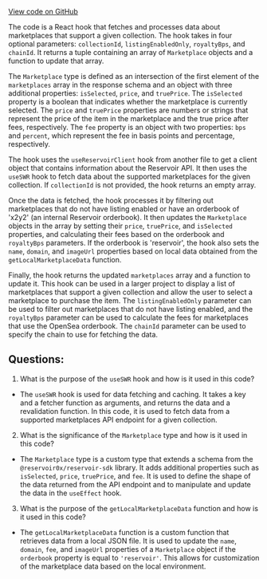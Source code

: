 [View code on GitHub](zoo-labs/zoo/blob/master/ui/src/hooks/useMarketplaces.ts)

The code is a React hook that fetches and processes data about marketplaces that support a given collection. The hook takes in four optional parameters: `collectionId`, `listingEnabledOnly`, `royaltyBps`, and `chainId`. It returns a tuple containing an array of `Marketplace` objects and a function to update that array.

The `Marketplace` type is defined as an intersection of the first element of the `marketplaces` array in the response schema and an object with three additional properties: `isSelected`, `price`, and `truePrice`. The `isSelected` property is a boolean that indicates whether the marketplace is currently selected. The `price` and `truePrice` properties are numbers or strings that represent the price of the item in the marketplace and the true price after fees, respectively. The `fee` property is an object with two properties: `bps` and `percent`, which represent the fee in basis points and percentage, respectively.

The hook uses the `useReservoirClient` hook from another file to get a client object that contains information about the Reservoir API. It then uses the `useSWR` hook to fetch data about the supported marketplaces for the given collection. If `collectionId` is not provided, the hook returns an empty array.

Once the data is fetched, the hook processes it by filtering out marketplaces that do not have listing enabled or have an orderbook of 'x2y2' (an internal Reservoir orderbook). It then updates the `Marketplace` objects in the array by setting their `price`, `truePrice`, and `isSelected` properties, and calculating their fees based on the orderbook and `royaltyBps` parameters. If the orderbook is 'reservoir', the hook also sets the `name`, `domain`, and `imageUrl` properties based on local data obtained from the `getLocalMarketplaceData` function.

Finally, the hook returns the updated `marketplaces` array and a function to update it. This hook can be used in a larger project to display a list of marketplaces that support a given collection and allow the user to select a marketplace to purchase the item. The `listingEnabledOnly` parameter can be used to filter out marketplaces that do not have listing enabled, and the `royaltyBps` parameter can be used to calculate the fees for marketplaces that use the OpenSea orderbook. The `chainId` parameter can be used to specify the chain to use for fetching the data.
## Questions: 
 1. What is the purpose of the `useSWR` hook and how is it used in this code?
- The `useSWR` hook is used for data fetching and caching. It takes a key and a fetcher function as arguments, and returns the data and a revalidation function. In this code, it is used to fetch data from a supported marketplaces API endpoint for a given collection.

2. What is the significance of the `Marketplace` type and how is it used in this code?
- The `Marketplace` type is a custom type that extends a schema from the `@reservoir0x/reservoir-sdk` library. It adds additional properties such as `isSelected`, `price`, `truePrice`, and `fee`. It is used to define the shape of the data returned from the API endpoint and to manipulate and update the data in the `useEffect` hook.

3. What is the purpose of the `getLocalMarketplaceData` function and how is it used in this code?
- The `getLocalMarketplaceData` function is a custom function that retrieves data from a local JSON file. It is used to update the `name`, `domain`, `fee`, and `imageUrl` properties of a `Marketplace` object if the `orderbook` property is equal to `'reservoir'`. This allows for customization of the marketplace data based on the local environment.